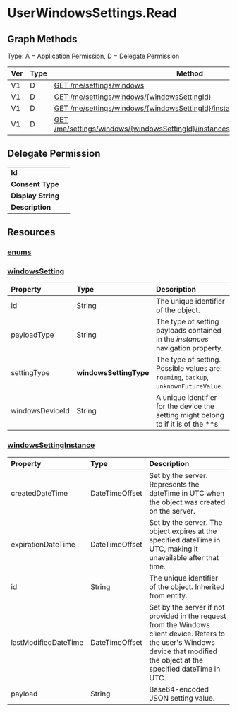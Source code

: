 # UserWindowsSettings.Read

## Graph Methods

Type: A = Application Permission, D = Delegate Permission

|Ver|Type|Method|
|-------|----|------|
|V1|D|[GET /me/settings/windows](https://docs.microsoft.com/graph/api/usersettings-list-windows?view=graph-rest-1.0&tabs=http)|
|V1|D|[GET /me/settings/windows/{windowsSettingId}](https://docs.microsoft.com/graph/api/windowssetting-get?view=graph-rest-1.0&tabs=http)|
|V1|D|[GET /me/settings/windows/{windowsSettingId}/instances](https://docs.microsoft.com/graph/api/windowssetting-list-instances?view=graph-rest-1.0&tabs=http)|
|V1|D|[GET /me/settings/windows/{windowsSettingId}/instances/{windowsSettingInstanceId}](https://docs.microsoft.com/graph/api/windowssettinginstance-get?view=graph-rest-1.0&tabs=http)|
## Delegate Permission
|||
|-|-|
|**Id**||
|**Consent Type**||
|**Display String**||
|**Description**||
## Resources
### [enums](https://docs.microsoft.com/graph/api/resources/enums?view=graph-rest-1.0&tabs=http)

### [windowsSetting ](https://docs.microsoft.com/graph/api/resources/windowssetting?view=graph-rest-1.0&tabs=http)
|Property|Type|Description|
|:---|:---|:---|
|id|String|The unique identifier of the object.|
|payloadType|String|The type of setting payloads contained in the *instances* navigation property.|
|settingType|**windowsSettingType**|The type of setting. Possible values are: `roaming`, `backup`, `unknownFutureValue`.|
|windowsDeviceId|String|A unique identifier for the device the setting might belong to if it is of the **s
### [windowsSettingInstance ](https://docs.microsoft.com/graph/api/resources/windowssettinginstance?view=graph-rest-1.0&tabs=http)
|Property|Type|Description|
|:---|:---|:---|
|createdDateTime|DateTimeOffset|Set by the server. Represents the dateTime in UTC when the object was created on the server.|
|expirationDateTime|DateTimeOffset|Set by the server. The object expires at the specified dateTime in UTC, making it unavailable after that time.|
|id|String|The unique identifier of the object. Inherited from entity.|
|lastModifiedDateTime|DateTimeOffset|Set by the server if not provided in the request from the Windows client device. Refers to the user's Windows device that modified the object at the specified dateTime in UTC.|
|payload|String|Base64-encoded JSON setting value.|
